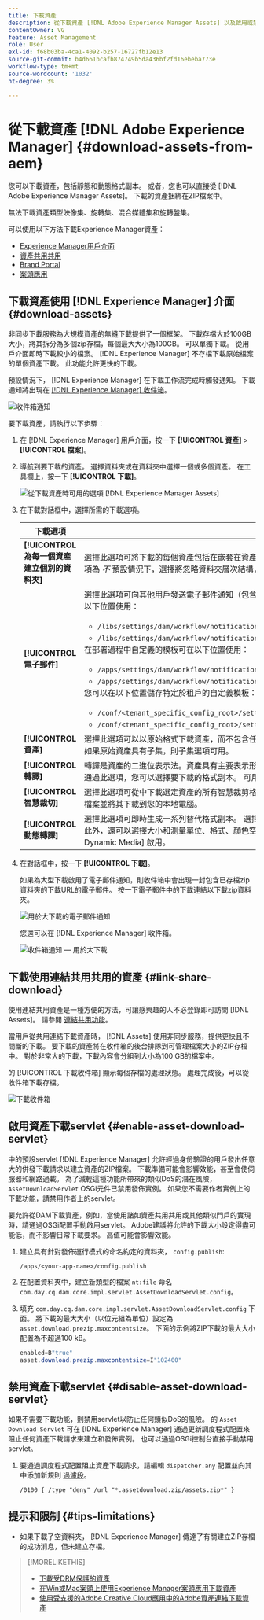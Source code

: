 ```yaml
---
title: 下載資產
description: 從下載資產 [!DNL Adobe Experience Manager Assets] 以及啟用或禁用下載功能。
contentOwner: VG
feature: Asset Management
role: User
exl-id: f68b03ba-4ca1-4092-b257-16727fb12e13
source-git-commit: b4d661bcafb874749b5da436bf2fd16ebeba773e
workflow-type: tm+mt
source-wordcount: '1032'
ht-degree: 3%

---
```


# 從下載資產 [!DNL Adobe Experience Manager] {#download-assets-from-aem}

您可以下載資產，包括靜態和動態格式副本。 或者，您也可以直接從 [!DNL Adobe Experience Manager Assets]。 下載的資產捆綁在ZIP檔案中。 <!-- The compressed ZIP file has a maximum file size of 1 GB for the export job. A maximum of 500 total assets per export job are allowed. -->

<!--
>[!NOTE]
>
>Recipients of emails must be members of the `dam-users` group to access the ZIP download link in the email message. To be able to download the assets, the members must have permissions to launch workflows that trigger downloading of assets.
-->

無法下載資產類型映像集、旋轉集、混合媒體集和旋轉盤集。

可以使用以下方法下載Experience Manager資產：

<!-- * [Link Share](#link-share-download) -->

* [Experience Manager用戶介面](#download-assets)
* [資產共用共用](https://adobe-marketing-cloud.github.io/asset-share-commons/)
* [Brand Portal](https://experienceleague.adobe.com/docs/experience-manager-brand-portal/using/introduction/brand-portal.html)
* [案頭應用](https://experienceleague.adobe.com/docs/experience-manager-desktop-app/using/using.html#download-assets)

## 下載資產使用 [!DNL Experience Manager] 介面 {#download-assets}

非同步下載服務為大規模資產的無縫下載提供了一個框架。 下載存檔大於100GB大小，將其拆分為多個zip存檔，每個最大大小為100GB。 可以單獨下載。 從用戶介面即時下載較小的檔案。 [!DNL Experience Manager] 不存檔下載原始檔案的單個資產下載。 此功能允許更快的下載。

預設情況下， [!DNL Experience Manager] 在下載工作流完成時觸發通知。 下載通知將出現在  [[!DNL Experience Manager] 收件箱](/help/sites-cloud/authoring/getting-started/inbox.md)。

![收件箱通知](assets/inbox-notification-for-large-downloads.png)

<!--
The large files are downloaded asynchronously and [!DNL Experience Manager] notifies of the completion via notifications in the Inbox. See [understand [!DNL Experience Manager] Inbox](/help/sites-cloud/authoring/getting-started/inbox.md).

![Download notification](assets/download-notification.png)

*Figure: Download notification via [!DNL Experience Manager] Inbox.*

Asynchronous downloads are triggered in either of the following case:

* If there are more than 10 assets or more than 100 MB to be downloaded.
* If the download takes more than 30 seconds to prepare.
-->


<!-- Go live is on 27th Jan 2022
### Enable email notifications for large downloads {#enable-emails-for-large-downloads}

>[!NOTE]
>
>This functionality is available in the Experience Manager prerelease channel.

Asynchronous downloads are triggered in any of the following cases:

* If there are more than ten assets 
* If the download size is more than 100 MB
* If the download takes more than 30 seconds to prepare

While the asynchronous download runs at the backend, the user can continue to explore and work further in Experience Manager. An out-of-the-box mechanism is required to notify the user upon completion of the download process. To achieve this objective, the administrators can configure email service by setting up an SMTP server. See [configure Mail Service](https://experienceleague.adobe.com/docs/experience-manager-cloud-service/content/implementing/developing/development-guidelines.html#sending-email).

Once the email service is configured, the administrators and users can enable email notifications from the Experience Manager interface. 

To enable email notifications:

1. Log in to [!DNL Experience Manager Assets].
1. Click the user icon from the upper-right corner and then click **[!UICONTROL My Preferences]**. The User Preferences window opens.
1. Select the **[!UICONTROL Asset Download email notifications]** check box and click **[!UICONTROL Accept]**.

   ![enable-email-notifications-for-large-downloads](/help/assets/assets/enable-email-for-large-downloads.png)

-->

要下載資產，請執行以下步驟：

1. 在 [!DNL Experience Manager] 用戶介面，按一下 **[!UICONTROL 資產]** > **[!UICONTROL 檔案]**。
1. 導航到要下載的資產。 選擇資料夾或在資料夾中選擇一個或多個資產。 在工具欄上，按一下 **[!UICONTROL 下載]**。

   ![從下載資產時可用的選項 [!DNL Experience Manager Assets]](/help/assets/assets/asset-download1.png)

1. 在下載對話框中，選擇所需的下載選項。

   | 下載選項 | 說明 |
   |---|---|
   | **[!UICONTROL 為每一個資產建立個別的資料夾]** | 選擇此選項可將下載的每個資產包括在嵌套在資產父資料夾下的子資料夾中的資產包括在本地電腦上的一個資料夾中。 當此選項為 *不* 預設情況下，選擇將忽略資料夾層次結構，並將所有資產下載到本地電腦的一個資料夾中。 |
   | **[!UICONTROL 電子郵件]** | 選擇此選項可向其他用戶發送電子郵件通知（包含到下載的連結）。 收件人用戶必須是 `dam-users` 組。 標準電子郵件模板可在以下位置使用：<ul><li>`/libs/settings/dam/workflow/notification/email/downloadasset`。</li><li>`/libs/settings/dam/workflow/notification/email/transientworkflowcompleted`。</li></ul> 在部署過程中自定義的模板可在以下位置使用： <ul><li>`/apps/settings/dam/workflow/notification/email/downloadasset`。</li><li>`/apps/settings/dam/workflow/notification/email/transientworkflowcompleted`。</li></ul>您可以在以下位置儲存特定於租戶的自定義模板：<ul><li>`/conf/<tenant_specific_config_root>/settings/dam/workflow/notification/email/downloadasset`。</li><li>`/conf/<tenant_specific_config_root>/settings/dam/workflow/notification/email/transientworkflowcompleted`。</li></ul> |
   | **[!UICONTROL 資產]** | 選擇此選項可以以原始格式下載資產，而不包含任何格式副本。<br>如果原始資產具有子集，則子集選項可用。 |
   | **[!UICONTROL 轉譯]** | 轉譯是資產的二進位表示法。資產具有主要表示形式 — 上載檔案的主要表示形式。 他們可以有任意數目的表示。 <br> 通過此選項，您可以選擇要下載的格式副本。 可用的格式副本取決於您選擇的資產。 |
   | **[!UICONTROL 智慧裁切]** | 選擇此選項可從中下載選定資產的所有智慧裁剪格式副本 [!DNL Experience Manager]。 將建立帶有智慧裁剪格式副本的zip檔案並將其下載到您的本地電腦。 |
   | **[!UICONTROL 動態轉譯]** | 選擇此選項可即時生成一系列替代格式副本。 選擇此選項後，您還可以通過從 [影像預設](/help/assets/dynamic-media/image-presets.md) 清單框。 <br>此外，還可以選擇大小和測量單位、格式、顏色空間、解析度以及任何可選的影像修飾符（如反相影像）。 僅當您 [!DNL Dynamic Media] 啟用。 |

1. 在對話框中，按一下 **[!UICONTROL 下載]**。

   如果為大型下載啟用了電子郵件通知，則收件箱中會出現一封包含已存檔zip資料夾的下載URL的電子郵件。 按一下電子郵件中的下載連結以下載zip資料夾。

   ![用於大下載的電子郵件通知](/help/assets/assets/email-for-large-notification.png)

   您還可以在 [!DNL Experience Manager] 收件箱。

   ![收件箱通知 — 用於大下載](/help/assets/assets/inbox-notification-for-large-downloads.png)

## 下載使用連結共用共用的資產 {#link-share-download}

<!--
>[!NOTE]
>
>This functionality is available in the Experience Manager prerelease channel.
-->

使用連結共用資產是一種方便的方法，可讓感興趣的人不必登錄即可訪問 [!DNL Assets]。 請參閱 [連結共用功能](/help/assets/share-assets.md#sharelink)。

當用戶從共用連結下載資產時， [!DNL Assets] 使用非同步服務，提供更快且不間斷的下載。 要下載的資產將在收件箱的後台排隊到可管理檔案大小的ZIP存檔中。 對於非常大的下載，下載內容會分組到大小為100 GB的檔案中。

的 [!UICONTROL 下載收件箱] 顯示每個存檔的處理狀態。 處理完成後，可以從收件箱下載存檔。

![下載收件箱](assets/link-sharing-download-inbox.png)

## 啟用資產下載servlet {#enable-asset-download-servlet}

中的預設servlet [!DNL Experience Manager] 允許經過身份驗證的用戶發出任意大的併發下載請求以建立資產的ZIP檔案。 下載準備可能會影響效能，甚至會使伺服器和網路過載。 為了減輕這種功能所帶來的類似DoS的潛在風險， `AssetDownloadServlet` OSGi元件已禁用發佈實例。 如果您不需要作者實例上的下載功能，請禁用作者上的servlet。

要允許從DAM下載資產，例如，當使用諸如資產共用共用或其他類似門戶的實現時，請通過OSGi配置手動啟用servlet。 Adobe建議將允許的下載大小設定得盡可能低，而不影響日常下載要求。 高值可能會影響效能。

1. 建立具有針對發佈運行模式的命名約定的資料夾， `config.publish`:

   `/apps/<your-app-name>/config.publish`

1. 在配置資料夾中，建立新類型的檔案 `nt:file` 命名 `com.day.cq.dam.core.impl.servlet.AssetDownloadServlet.config`。
1. 填充 `com.day.cq.dam.core.impl.servlet.AssetDownloadServlet.config` 下面。 將下載的最大大小（以位元組為單位）設定為 `asset.download.prezip.maxcontentsize`。 下面的示例將ZIP下載的最大大小配置為不超過100 kB。

   ```java
   enabled=B"true"
   asset.download.prezip.maxcontentsize=I"102400"
   ```

## 禁用資產下載servlet {#disable-asset-download-servlet}

如果不需要下載功能，則禁用servlet以防止任何類似DoS的風險。 的 `Asset Download Servlet` 可在 [!DNL Experience Manager] 通過更新調度程式配置來阻止任何資產下載請求來建立和發佈實例。 也可以通過OSGi控制台直接手動禁用servlet。

1. 要通過調度程式配置阻止資產下載請求，請編輯 `dispatcher.any` 配置並向其中添加新規則 [過濾段](https://experienceleague.adobe.com/docs/experience-manager-dispatcher/using/configuring/dispatcher-configuration.html#configuring)。

   `/0100 { /type "deny" /url "*.assetdownload.zip/assets.zip*" }`

## 提示和限制 {#tips-limitations}

* 如果下載了空資料夾， [!DNL Experience Manager] 傳達了有關建立ZIP存檔的成功消息，但未建立存檔。

>[!MORELIKETHIS]
>
>* [下載受DRM保護的資產](drm.md)
>* [在Win或Mac案頭上使用Experience Manager案頭應用下載資產](https://experienceleague.adobe.com/docs/experience-manager-desktop-app/using/using.html)
>* [使用受支援的Adobe Creative Cloud應用中的Adobe資產連結下載資產](https://helpx.adobe.com/tw/enterprise/using/manage-assets-using-adobe-asset-link.html)

